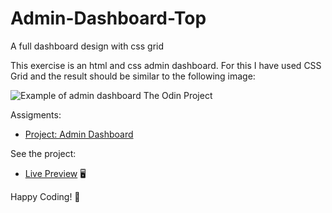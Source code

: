 # Admin-Dashboard-Top
A full dashboard design with css grid

This exercise is an html and css admin dashboard.
For this I have used CSS Grid and the result should be similar to the following image:

![Example of admin dashboard The Odin Project](https://cdn.statically.io/gh/TheOdinProject/curriculum/43cc6ab69fdfbef40d431a65677d2144668930ac/intermediate_html_css/grid/project_admin_dashboard/imgs/dashboard-project.png)

Assigments:

* [Project: Admin Dashboard](https://www.theodinproject.com/lessons/node-path-intermediate-html-and-css-admin-dashboard)



See the project:

* [Live Preview](https://carlosfrontend.github.io/admin-dashboard-top/) :desktop_computer:

Happy Coding! :rocket:
